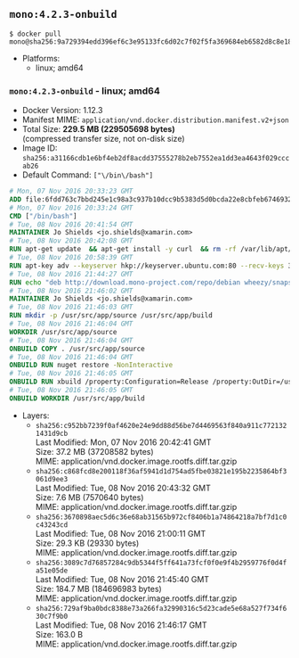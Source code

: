 ## `mono:4.2.3-onbuild`

```console
$ docker pull mono@sha256:9a729394edd396ef6c3e95133fc6d02c7f02f5fa369684eb6582d8c8e188c36d
```

-	Platforms:
	-	linux; amd64

### `mono:4.2.3-onbuild` - linux; amd64

-	Docker Version: 1.12.3
-	Manifest MIME: `application/vnd.docker.distribution.manifest.v2+json`
-	Total Size: **229.5 MB (229505698 bytes)**  
	(compressed transfer size, not on-disk size)
-	Image ID: `sha256:a31166cdb1e6bf4eb2df8acdd37555278b2eb7552ea1dd3ea4643f029cccab26`
-	Default Command: `["\/bin\/bash"]`

```dockerfile
# Mon, 07 Nov 2016 20:33:23 GMT
ADD file:6fdd763c7bbd245e1c98a3c937b10dcc9b5383d5d0bcda22e8cbfeb6746932da in / 
# Mon, 07 Nov 2016 20:33:24 GMT
CMD ["/bin/bash"]
# Tue, 08 Nov 2016 20:41:54 GMT
MAINTAINER Jo Shields <jo.shields@xamarin.com>
# Tue, 08 Nov 2016 20:42:08 GMT
RUN apt-get update 	&& apt-get install -y curl 	&& rm -rf /var/lib/apt/lists/*
# Tue, 08 Nov 2016 20:58:39 GMT
RUN apt-key adv --keyserver hkp://keyserver.ubuntu.com:80 --recv-keys 3FA7E0328081BFF6A14DA29AA6A19B38D3D831EF
# Tue, 08 Nov 2016 21:44:27 GMT
RUN echo "deb http://download.mono-project.com/repo/debian wheezy/snapshots/4.2.3.4 main" > /etc/apt/sources.list.d/mono-xamarin.list 	&& apt-get update 	&& apt-get install -y mono-devel ca-certificates-mono fsharp mono-vbnc nuget 	&& rm -rf /var/lib/apt/lists/*
# Tue, 08 Nov 2016 21:46:02 GMT
MAINTAINER Jo Shields <jo.shields@xamarin.com>
# Tue, 08 Nov 2016 21:46:03 GMT
RUN mkdir -p /usr/src/app/source /usr/src/app/build
# Tue, 08 Nov 2016 21:46:04 GMT
WORKDIR /usr/src/app/source
# Tue, 08 Nov 2016 21:46:04 GMT
ONBUILD COPY . /usr/src/app/source
# Tue, 08 Nov 2016 21:46:04 GMT
ONBUILD RUN nuget restore -NonInteractive
# Tue, 08 Nov 2016 21:46:05 GMT
ONBUILD RUN xbuild /property:Configuration=Release /property:OutDir=/usr/src/app/build/
# Tue, 08 Nov 2016 21:46:05 GMT
ONBUILD WORKDIR /usr/src/app/build
```

-	Layers:
	-	`sha256:c952bb7239f0af4620e24e9dd88d56be7d4469563f840a911c7721321431d9cb`  
		Last Modified: Mon, 07 Nov 2016 20:42:41 GMT  
		Size: 37.2 MB (37208582 bytes)  
		MIME: application/vnd.docker.image.rootfs.diff.tar.gzip
	-	`sha256:c868fcd8e200118f36af5941d1d754ad5fbe03821e195b2235864bf3061d9ee3`  
		Last Modified: Tue, 08 Nov 2016 20:43:32 GMT  
		Size: 7.6 MB (7570640 bytes)  
		MIME: application/vnd.docker.image.rootfs.diff.tar.gzip
	-	`sha256:3670898aec5d6c36e68ab31565b972cf8406b1a74864218a7bf7d1c0c43243cd`  
		Last Modified: Tue, 08 Nov 2016 21:00:11 GMT  
		Size: 29.3 KB (29330 bytes)  
		MIME: application/vnd.docker.image.rootfs.diff.tar.gzip
	-	`sha256:3089c7d76857284c9db5344f5ff641a73fcf0f0e9f4b2959776f0d4fa51e05de`  
		Last Modified: Tue, 08 Nov 2016 21:45:40 GMT  
		Size: 184.7 MB (184696983 bytes)  
		MIME: application/vnd.docker.image.rootfs.diff.tar.gzip
	-	`sha256:729af9ba0bdc8388e73a266fa32990316c5d23cade5e68a527f734f630c7f9b0`  
		Last Modified: Tue, 08 Nov 2016 21:46:17 GMT  
		Size: 163.0 B  
		MIME: application/vnd.docker.image.rootfs.diff.tar.gzip
